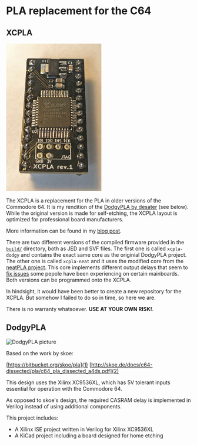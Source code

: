 # PLA replacement for the C64

## XCPLA
![XCPLA picture](xcpla_shot.jpg)

The XCPLA is a replacement for the PLA in older versions of the Commodore 64. It is my rendition of the [DodgyPLA by desater](https://github.com/desaster/c64-dodgypla) (see below). While the original version is made for self-etching, the XCPLA layout is optimized for professional board manufacturers.

More information can be found in my [blog post](https://www.hackup.net/2019/05/the-xcpla-yet-another-pla-replacement/).

There are two different versions of the compiled firmware provided in the [`build/`](./build/) directory, both as JED and SVF files. The first one is called `xcpla-dodgy` and contains the exact same core as the originial DodgyPLA project. The other one is called `xcpla-neat` and it uses the modified core from the [neatPLA project][3]. This core implements different output delays that seem to [fix issues][4] some pepole have been experiencing on certain mainboards. Both versions can be programmed onto the XCPLA.

In hindsight, it would have been better to create a new repository for the XCPLA. But somehow I failed to do so in time, so here we are.

There is no warranty whatsoever. **USE AT YOUR OWN RISK!**.

## DodgyPLA
![DodgyPLA picture](dodgypla_shot.jpg)

Based on the work by skoe:

[https://bitbucket.org/skoe/pla](1)
[http://skoe.de/docs/c64-dissected/pla/c64_pla_dissected_a4ds.pdf](2)

This design uses the Xilinx XC9536XL, which has 5V tolerant inputs essential
for operation with the Commodore 64.

As opposed to skoe's design, the required CASRAM delay is implemented in
Verilog instead of using additional components.

This project includes:

* A Xilinx ISE project written in Verilog for Xilinx XC9536XL
* A KiCad project including a board designed for home etching

[3]: https://github.com/1c3d1v3r/neatPLA
[4]: https://github.com/desaster/c64-dodgypla/issues/4
